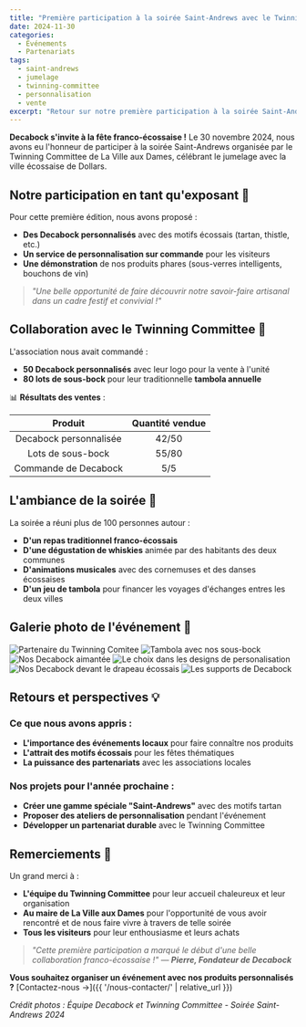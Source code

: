 ```yaml
---
title: "Première participation à la soirée Saint-Andrews avec le Twinning Committee"
date: 2024-11-30
categories:
  - Événements
  - Partenariats
tags:
  - saint-andrews
  - jumelage
  - twinning-committee
  - personnalisation
  - vente
excerpt: "Retour sur notre première participation à la soirée Saint-Andrews de La Ville aux Dames, où nous avons présenté nos Decabock personnalisés et collaboré avec le Twinning Committee pour leur tambola annuelle."
---
```


**Decabock s'invite à la fête franco-écossaise !** Le 30 novembre 2024, nous avons eu l'honneur de participer à la soirée Saint-Andrews organisée par le Twinning Committee de La Ville aux Dames, célébrant le jumelage avec la ville écossaise de Dollars.

## **Notre participation en tant qu'exposant** 🏴

Pour cette première édition, nous avons proposé :
- **Des Decabock personnalisés** avec des motifs écossais (tartan, thistle, etc.)
- **Un service de personnalisation sur commande** pour les visiteurs
- **Une démonstration** de nos produits phares (sous-verres intelligents, bouchons de vin)

> *"Une belle opportunité de faire découvrir notre savoir-faire artisanal dans un cadre festif et convivial !"*

## **Collaboration avec le Twinning Committee** 🤝

L'association nous avait commandé :
- **50 Decabock personnalisés** avec leur logo pour la vente à l'unité
- **80 lots de sous-bock** pour leur traditionnelle **tambola annuelle**

📊 **Résultats des ventes** :

| Produit                | Quantité vendue |
|:----------------------:|:---------------:|
| Decabock personnalisée | 42/50           |
| Lots de sous-bock      | 55/80           |
| Commande de Decabock   | 5/5             |

## **L'ambiance de la soirée** 🎉

La soirée a réuni plus de 100 personnes autour :
- **D'un repas traditionnel franco-écossais**
- **D'une dégustation de whiskies** animée par des habitants des deux communes
- **D'animations musicales** avec des cornemuses et des danses écossaises
- **D'un jeu de tambola** pour financer les voyages d'échanges entres les deux villes

## **Galerie photo de l'événement** 📸

<div class="event-gallery">
  <div class="gallery-row">
    <img src="/assets/images/events/2024-11-30-Soiree_Saint_Andrew/DB_Support_Twinning_Comitee.jpeg" alt="Partenaire du Twinning Comitee" class="event-photo">
    <img src="/assets/images/events/2024-11-30-Soiree_Saint_Andrew/SB_Twinning_Comitee_Linkedin.jpeg" alt="Tambola avec nos sous-bock" class="event-photo">
  </div>
  <div class="gallery-row">
    <img src="/assets/images/events/2024-11-30-Soiree_Saint_Andrew/DB_Aimanté_Twinning_Comitee_Linkded.jpeg" alt="Nos Decabock aimantée" class="event-photo">
    <img src="/assets/images/events/2024-11-30-Soiree_Saint_Andrew/DB_Support_Recto_Twinning_Comitee.jpeg" alt="Le choix dans les designs de personalisation" class="event-photo">
  </div>
  <div class="gallery-row">
    <img src="/assets/images/events/2024-11-30-Soiree_Saint_Andrew/DB_Twinning_Comitee_Linkded.jpeg" alt="Nos Decabock devant le drapeau écossais" class="event-photo">
    <img src="/assets/images/events/2024-11-30-Soiree_Saint_Andrew/DB_Support_2_Twinning_Comitee.jpeg" alt="Les supports de Decabock" class="event-photo">
  </div>
</div>

## **Retours et perspectives** 💡

### **Ce que nous avons appris** :
- **L'importance des événements locaux** pour faire connaître nos produits
- **L'attrait des motifs écossais** pour les fêtes thématiques
- **La puissance des partenariats** avec les associations locales

### **Nos projets pour l'année prochaine** :
- **Créer une gamme spéciale "Saint-Andrews"** avec des motifs tartan
- **Proposer des ateliers de personnalisation** pendant l'événement
- **Développer un partenariat durable** avec le Twinning Committee

## **Remerciements** 🙏

Un grand merci à :
- **L'équipe du Twinning Committee** pour leur accueil chaleureux et leur organisation
- **Au maire de La Ville aux Dames** pour l'opportunité de vous avoir rencontré et de nous faire vivre à travers de telle soirée
- **Tous les visiteurs** pour leur enthousiasme et leurs achats

>*"Cette première participation a marqué le début d'une belle collaboration franco-écossaise !"*
> — **_Pierre, Fondateur de Decabock_**

**Vous souhaitez organiser un événement avec nos produits personnalisés ?**
[Contactez-nous →]({{ '/nous-contacter/' | relative_url }})

*Crédit photos : Équipe Decabock et Twinning Committee - Soirée Saint-Andrews 2024*
